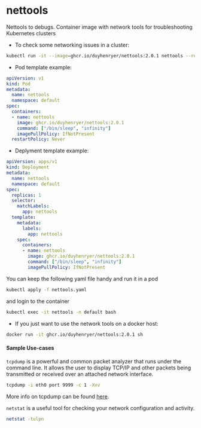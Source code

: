 # nettools
Nettools to debugs. Container image with network tools for troubleshooting Kubernetes clusters

- To check some networking issues in a cluster:

```sh
kubectl run -it --image=ghcr.io/duyhenryer/nettools:2.0.1 nettools --restart=Never -n default
```

- Pod template example:
````yaml
apiVersion: v1
kind: Pod
metadata:
  name: nettools
  namespace: default
spec:
  containers:
  - name: nettools
    image: ghcr.io/duyhenryer/nettools:2.0.1
    command: ["/bin/sleep", "infinity"]
    imagePullPolicy: IfNotPresent
  restartPolicy: Never
````
- Deplyment template example:
```yaml
apiVersion: apps/v1
kind: Deployment
metadata:
  name: nettools
  namespace: default
spec:
  replicas: 1
  selector:
    matchLabels:
      app: nettools
  template:
    metadata:
      labels:
        app: nettools
    spec:
      containers:
      - name: nettools
        image: ghcr.io/duyhenryer/nettools:2.0.1
        command: ["/bin/sleep", "infinity"]
        imagePullPolicy: IfNotPresent
```

You can keep the following yaml file handy and run it in a pod

```sh 
kubectl apply -f nettools.yaml
```
and login to the container
```sh 
kubectl exec -it nettools -n default bash
```
- If you just want to use the network tools on a docker host:

```sh
docker run -it ghcr.io/duyhenryer/nettools:2.0.1 sh
```

#### Sample Use-cases

`tcpdump` is a powerful and common packet analyzer that runs under the command line. 
It allows the user to display TCP/IP and other packets being transmitted or received over an attached network interface.

```sh
tcpdump -i eth0 port 9999 -c 1 -Xvv
```
More info on tcpdump can be found [here](http://www.tcpdump.org/tcpdump_man.html).

`netstat` is a useful tool for checking your network configuration and activity.
```sh
netstat -tulpn
```